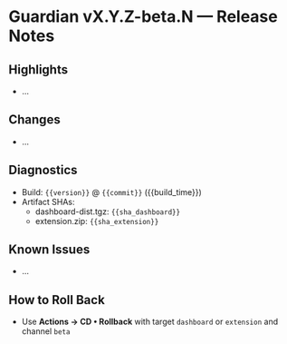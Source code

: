 # Guardian vX.Y.Z-beta.N — Release Notes

## Highlights
- …

## Changes
- …

## Diagnostics
- Build: `{{version}}` @ `{{commit}}` ({{build_time}})
- Artifact SHAs:
  - dashboard-dist.tgz: `{{sha_dashboard}}`
  - extension.zip: `{{sha_extension}}`

## Known Issues
- …

## How to Roll Back
- Use **Actions → CD • Rollback** with target `dashboard` or `extension` and channel `beta`
